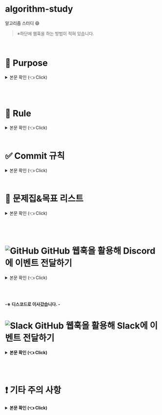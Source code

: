 # algorithm-study

알고리즘 스터디 :smile:

> ※하단에 웹훅을 하는 방법이 적혀 있습니다.

<br>


# :palm_tree: Purpose <a name = "outline"></a>

<details>
   <summary> 본문 확인 (👈 Click)</summary>
<br />

   쉬운 문제라도 하루에 한 문제를 푸는 것을 목표로 합니다.<br>
   적어도 일주일에 한 문제는 풀도록 합시다.

   첫 번째, 규칙적으로 문제를 풀고 익숙해지는 것입니다.<br><br>
   두 번째, 궁극적으로 기업 코딩테스트를 통과 할 수 있는 역량을 가지기 위해서 하는 스터디 입니다.<br><br>
   세 번째, 우리는 아직 고급 자바에 익숙하지 않습니다. 따라서, 코딩 테스트를 푼 후에 우리가 배운 고급 자바 문법으로 리팩토링을 해보는 연습도 추가적으로 시도해 볼 수 있습니다.<br><br>
   
</details>

<br><br>

# :loudspeaker: Rule <a name = "outline"></a>

<details>
   <summary> 본문 확인 (👈 Click)</summary>
<br />

   0. 이 스터디는 강제사항이 아닙니다.<br>
   
       >  우리의 목표는 선택과 집중입니다.<br>
       >  알고리즘에 너무 많은 시간을 할애하지 않도록 합니다.
   

   2. 매일 본인이 풀고 싶은 문제를 선정해서 한 문제를 풀고 commit 하고, push 하도록 합니다.<br>
   
       >  스터디장이 고른 문제집을 반드시 풀 필요는 없습니다.<br>
       >  풀고 싶은 만큼 풀면 됩니다.<br>
       >  권장 사항은 일주일에 한 문제 이상은 의미있는 문제를 풀어보는 것입니다.<br>
   
   3. 가능하다면 시간을 정하고 풀어보도록 합니다.<br>

   4. 가급적 기업 코딩 테스트를 준비한다는 마음가짐으로 자동 완성을 최대한 쓰지 않고 공부 합니다.<br>

   5. 룰은 건의에 따라서 달라질 수 있습니다.<br>


<br><br>
   
</details>

<br>

# ✅ Commit 규칙 <a name = "outline"></a>

<details>
   <summary> 본문 확인 (👈 Click)</summary>
<br />

   - commit 메시지: 어떤 문제를 풀었는지 표시 할 수 있도록 합니다.<br>
                    간단하게 p문제번호 로 하셔도 됩니다.<br>

   ```sh
   commit -m "[add]년도/월/일 p문제번호 -언어"
   ```

   ex)<br>
   <추가 - [add]><br>
   ```sh
   commit -m "[add]2024/06/14 p1000 -java"
   ```
   <수정 - [fix]><br>
   > 가급적 다 풀고 백준에 맞았다고 나오면 제풀하고,<br>
   > 만약, 풀리지 않았다면, 주석으로 풀리지 않은 파일임을 표시해주면 좋을 것 같습니다.<br>
   ```sh
   commit -m "[fix]2024/06/14 p1000 -java"
   ```

   <리팩토링 - [re]><br>
   > 리팩토링을 했으면 새로운 파일을 만들어서 _1 _2를 붙이고,<br>
   > 끝에 re를 표시해주면 좋을 것 같습니다.<br>
   ```sh
   commit -m "[re]2024/06/14 p1000_1 -java"
   ```
</details>


<br>

# :mountain_bicyclist: 문제집&목표 리스트 <a name = "outline"></a>

<details>
   <summary> 본문 확인 (👈 Click)</summary>
<br />

   스터디 주소: https://www.acmicpc.net/group/workbook/21059<br>
   > 기타 공지 사항: https://www.acmicpc.net/group/board/view/21059/38409
   <br>

   > 문제집을 푸는 순서는 따로 없습니다.<br>
   > 다만, 솔브닥에서 클래스 1 ~ 4 클래스<br>
   > 프로그래머스에서 1 ~ 3 레벨을 풀 정도의 실력과<br>
   > 백준에서 기업 코테로 적합한 문제를 선정해서 푸는 것을 목표로 하고,<br>
   > 아직 코테가 어려운 분들은 쉬운 문제집 부터 시작하셔도 좋습니다.

   <br>

   - 바킹독<br>
       [출처]<br>
       레포: https://github.com/encrypted-def/basic-algo-lecture<br>
       문제집 : https://github.com/encrypted-def/basic-algo-lecture/blob/master/workbook.md<br>
       유트브 : https://www.youtube.com/@BaaaaaaaaaaaaaaaaaaaaarkingDog<br>
       > 참고 : 대회용 알고리즘도 다수 포함되어 있기 때문에 정렬 II 정도까지가 적당하지 않은가 합니다<br>
     
    
   - 솔브닥 클래스 1 ~ 4<br>

   - 프로그래머스 1 ~ 3 레벨<br>

   - 기업 코테 관련 인기 문제집<br>

   - 삼성 기출<br>
     > 삼성을 목표로 하는 사람들은 푸시길 바랍니다.

</details>

  <br><br>
  




#  ![GitHub](https://img.shields.io/badge/github-%23121011.svg?style=for-the-badge&logo=github&logoColor=white) GitHub 웹훅을 활용해 Discord에 이벤트 전달하기 <a name = "outline"></a>

<details>
   <summary> 본문 확인 (👈 Click)</summary>
<br />

   #1.
   ![image](https://github.com/andle7/algorithm_study/assets/128995184/16de882e-97cd-46c3-b69a-f6366cf2b98e)
   > https://discord.com/api/webhooks/1251734903477899285/[보안사항/github<br>
   > ※ 슬랙과 다르게 디스코드 휍훅 주소는 뒤에 /github을 붙여줘야 합니다.<br>
   > 위의 웹훅 주소를 PayloadURL에 붙여넣으시면 됩니다.<br>
   > Content type은 application/json으로 변경하고 저장하시면 됩니다.<br>
   > 웹훅 주소를 유출 시킬 수 없기 때문에... 자세한 웹훅 주소는 스터디 장에게 문의하기

   <br><br>

   #2.
   ![image](https://github.com/andle7/algorithm_study/assets/128995184/b5badfed-346a-43ac-9de1-3eb985c0fbb9)
   > 바로 웹훅이 붙지 않아서 빨간색 느낌표가 들어가지만 commit을 하고 push하면 정상적으로 되는 것을 확인 할 수 있습니다.

   <br><br>

   #3
   ![image](https://github.com/andle7/algorithm_study/assets/128995184/507dc614-b5e1-4ea8-804b-bfcd32dd3dc3)
   > push를 할 때 마다 디스코드에 알림이 오게 됩니다.<br>
   > 이렇게 커밋 메세지를 보면 언제 어떤 문제를 어떤 언어로 풀었는지 바로 알 수 있습니다.

   <br><br>

   #4.
   ![image](https://github.com/andle7/algorithm_study/assets/128995184/eb2ec40c-5388-4fb4-aa98-8d4df29831ad)
   > 링크를 타고 들어가서 상대방의 코드를 보고 리뷰혹은 조언도 가능합니다.<br>

   <br><br>

   #5.
   ![image](https://github.com/andle7/algorithm_study/assets/128995184/d95ca2ef-1b3e-4398-a286-2451fd65d45f)
   > 정상적으로 commit하고  push하면 녹색 불이 붙은 것을 확인할 수 있습니다.

</details>

<b><br><br>


-※ 디스코드로 이사갔습니다. - <br>

# ![Slack](https://img.shields.io/badge/Slack-4A154B?style=for-the-badge&logo=slack&logoColor=white) GitHub 웹훅을 활용해 Slack에 이벤트 전달하기 <a name = "outline"></a>

<details>
   <summary> 본문 확인 (👈 Click)</summary>
<br />

   #1.
   ![image](https://github.com/andle7/algorithm_study/assets/128995184/0c817931-33a8-443c-a191-b091e43195db)

   > https://hooks.slack.com/services/T075XEM0DGQ/B0783CJH1DZ/[보안사항]<br>
   > 위의 웹훅 주소를 PayloadURL에 붙여넣으시면 됩니다.<br>
   > 웹훅 주소를 유출 시킬 수 없기 때문에... 자세한 웹훅 주소는 스터디 장에게 문의하기

   <br><br>

   #2.
   ![image](https://github.com/andle7/algorithm_study/assets/128995184/db4068f5-23b8-4c37-8b2c-be0fae8057ba)

   > push를 할 때 마다 슬랙에 알림이 오게 됩니다.<br>
   > 이렇게 커밋 메세지를 보면 언제 어떤 문제를 어떤 언어로 풀었는지 바로 알 수 있습니다.

   <br><br>


   #3.

   ![image](https://github.com/andle7/algorithm_study/assets/128995184/99a79a57-ebb4-4642-ad04-8951d5431d6e)

   > 링크를 타고 들어가서 상대방의 코드를 보고 리뷰혹은 조언도 가능합니다.<br>

</details>


<br><br>

#  :exclamation: 기타 주의 사항 <a name = "outline"></a>

<details>
   <summary> 본문 확인 (👈 Click)</summary>
<br />

   > 이클립스를 사용시에 인코딩을 UTF-8로 설정하지 않으면, 깃헙에 커밋 시에 한글에 깨지는 문제가 있습니다.<br>
   > https://parkjye.tistory.com/35<br>
   > 링크를 참고하여서 UTF-8로 설정합시다.

</details>



